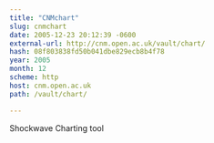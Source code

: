 ```yaml
---
title: "CNMchart"
slug: cnmchart
date: 2005-12-23 20:12:39 -0600
external-url: http://cnm.open.ac.uk/vault/chart/
hash: 08f803838fd50b041dbe829ecb8b4f78
year: 2005
month: 12
scheme: http
host: cnm.open.ac.uk
path: /vault/chart/

---
```


Shockwave Charting tool
